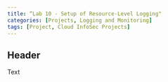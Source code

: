 ```yaml
---
title: “Lab 10 - Setup of Resource-Level Logging"
categories: [Projects, Logging and Monitoring] 
tags: [Project, Cloud InfoSec Projects]
---
```


## Header

Text
